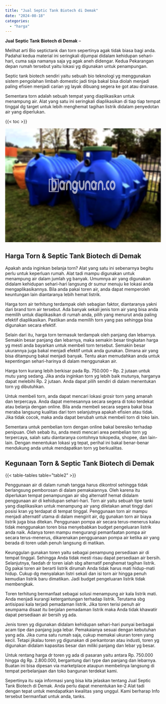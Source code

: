 ```yaml
---
title: "Jual Septic Tank Biotech di Demak"
date: "2024-08-18"
categories: 
  - "harga"
---
```


**Jual Septic Tank Biotech di Demak** –

Melihat arti Bio septictank dan torn sepertinya agak tidak biasa bagi anda. Padahal kedua material ini seringkali dijumpai didalam kehidupan sehari-hari, cuma saja namanya saja yg agak aneh didengar. Kedua Pekarangan depan rumah tersebut yaitu lokasi yg digunakan untuk penampungan.

Septic tank biotech sendiri yaitu sebuah bio teknologi yg menggunakan sistem pengolahan limbah domestic jadi tinja bakal bisa diolah menjadi paling efisien menjadi carian yg layak dibuang segera ke got atau drainase.

Sementara torn adalah sebuah tempat yang diaplikasikan untuk menampung air. Alat yang satu ini seringkali diaplikasikan di tiap tiap tempat tinggal dg target untuk lebih menghemat tagihan listrik didalam penyedotan air yang diperlukan.

{{< toc >}}

![Jual Septic Tank Biotech di Demak](/images/jual-bio-septictank-25.png)

## Harga Torn & Septic Tank Biotech di Demak

Apakah anda inginkan belanja torn? Alat yang satu ini sebenarnya begitu perlu untuk keperluan rumah. Alat tadi mampu digunakan untuk menampung air dalam jumlah yg banyak. Umumnya air yang digunakan didalam kehidupan sehari-hari langsung dr sumur menuju ke lokasi anda mengaplikasikannya. Bila anda pakai toren air, anda dapat memperoleh keuntungan lain diantaranya lebih hemat listrik.

Harga torn air terhitung terdampak oleh sebagian faktor, diantaranya yakni dari brand torn air tersebut. Ada banyak sekali jenis torn air yang bisa anda memilih untuk diaplikasikan di rumah anda, pilih yang menurut anda paling efektif diaplikasikan. Pastikan anda memilih torn yang pas sehingga bisa digunakan secara efektif.

Selain dari itu, harga torn termasuk terdampak oleh panjang dan lebarnya. Semakin besar panjang dan lebarnya, maka semakin besar tingkatan harga yg mesti anda bayarkan untuk membeli torn tersebut. Semakin besar ukurannya juga bakal menjadi efektif untuk anda gunakan. Dimana air yang bisa ditampung bakal menjadi banyak. Tentu akan memudahkan anda untuk kepentingan sehari-harinya di dalam menggunakan air.

Harga torn kurang lebih berkisar pada Rp. 750.000 – Rp. 2 jutaan untuk mutu yang sedang. Jika anda inginkan torn yg lebih baik mutunya, harganya dapat melebihi Rp. 2 jutaan. Anda dapat pilih sendiri di dalam menentukan torn yg dibutuhkan.

Untuk membeli torn, anda dapat mencari lokasi grosir torn yang amanah dan terpercaya. Anda dapat memesannya secara segera di toko terdekat atau belanja dengan online. Bila anda membeli secara segera bakal bisa meraba langsung kualitas dari torn selanjutnya apakah efisien atau tidak. Jika tidak cocok, maka anda dapat berubah untuk membeli torn di toko lain.

Sementara untuk pembelian torn dengan online bakal beresiko terhadap penipuan. Oleh sebab itu, anda mesti mencari area pembelian torn yg terpercaya, salah satu diantaranya contohnya tokopedia, shopee, dan lain-lain. Dengan menentukan lokasi yg tepat, perihal ini bakal benar-benar mendukung anda untuk mendapatkan torn yg berkualitas.

## Kegunaan Torn & Septic Tank Biotech di Demak

{{< table-tables table="table2" >}}

Penggunaan air di dalam rumah tangga harus dikontrol sehingga tidak berlangsung pemborosan di dalam pemakaiannya. Oleh karena itu diperlukan tempat penampungan air sbg alternatif hemat didalam penggunaan air di kehidupan sehari-hari. Torn air yaitu sebuah tipe tanki yang diaplikasikan untuk menampung air yang diletakan amat tinggi dari posisi kran yg terdapat di tempat tinggal. Penggunaan torn air mampu menjadi alternatif utama di dalam mengirit air, dg gunakan torn air biaya listrik juga bisa ditekan. Penggunaan pompa air secara terus-menerus kalau tidak menggunakan toren bisa menyebabkan budget pengeluaran listrik anda naik. Adanya toren mampu mengurangi pemanfaatan pompa air secara terus-menerus, dikarenakan pengguanaan pompa air ketika air yang berada di toren udah penuh langsung di matikan.

Keunggulan gunakan toren yaitu sebagai penampung persediaan air di tempat tinggal. Sehingga Anda tidak mesti risau dapat persediaan air bersih. Selanjutnya, faedah dr toren ialah sbg alternatif penghemat tagihan listrik. Dg pakai toren air berarti listrik dirumah Anda tidak harus mati hidup-mati hidup. Cukup dg menyalakan listri sekali dan isi torn air hingga penuh kemudian listrik baru dimatikan. Jadi budget pengeluaran listrik tidak membengkak.

Toren terhitung bermanfaat sebagai solusi menampung air kala listrik mati. Anda menjadi kurangi ketergantungan terhadap listrik. Terutama sbg antisipasi kala terjadi pemadaman listrik. Jika toren terisi penuh air seumpama disaat itu berjalan pemadaman listrik maka Anda tidak khawatir dapat persediaan air bersih yg ada.

Jenis toren yg digunakan didalam kehidupan sehari-hari punyai berbagai acam tipe dan panjang juga lebar. Pemakaianya sesuai dengan kebutuhan yang ada. Jika cuma satu rumah saja, cukup memakai ukuran toren yang kecil. Tetapi jikalau toren yg digunakan di perkantoran atau industi, toren yg digunakan didalam kapasitas besar dan miliki panjang dan lebar yg besar.

Untuk rentang harga dr toren yg ada di pasaran yaitu antara Rp. 750.000 hingga dg Rp. 2.800.000, bergantung dari type dan panjang dan lebarnya. Buatan ini bisa dipesan via marketplace ataupun membelinya langsung di tempat perbelanjaan dan toko bangunan terdekat kami.

Sepertinya itu saja informasi yang bisa kita jelaskan tentang Jual Septic Tank Biotech di Demak. Anda perlu dapat menentukan ke-2 Alat tadi dengan tepat untuk mendapatkan kwalitas yang unggul. Kami berharap Info tersebut bermanfaat untuk anda, tanks.
